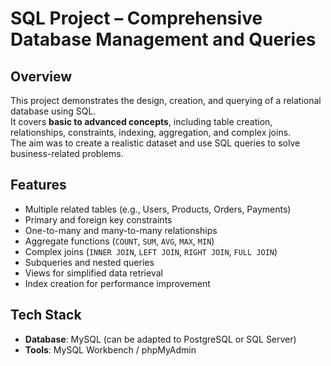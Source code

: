 # SQL Project – Comprehensive Database Management and Queries

## Overview
This project demonstrates the design, creation, and querying of a relational database using SQL.  
It covers **basic to advanced concepts**, including table creation, relationships, constraints, indexing, aggregation, and complex joins.  
The aim was to create a realistic dataset and use SQL queries to solve business-related problems.

## Features
- Multiple related tables (e.g., Users, Products, Orders, Payments)
- Primary and foreign key constraints
- One-to-many and many-to-many relationships
- Aggregate functions (`COUNT`, `SUM`, `AVG`, `MAX`, `MIN`)
- Complex joins (`INNER JOIN`, `LEFT JOIN`, `RIGHT JOIN`, `FULL JOIN`)
- Subqueries and nested queries
- Views for simplified data retrieval
- Index creation for performance improvement

## Tech Stack
- **Database**: MySQL (can be adapted to PostgreSQL or SQL Server)
- **Tools**: MySQL Workbench / phpMyAdmin
